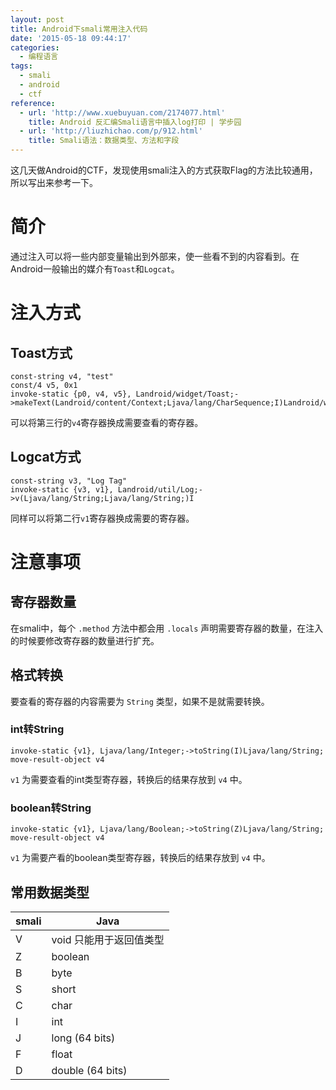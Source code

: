 ```yaml
---
layout: post
title: Android下smali常用注入代码
date: '2015-05-18 09:44:17'
categories:
  - 编程语言
tags:
  - smali
  - android
  - ctf
reference:
  - url: 'http://www.xuebuyuan.com/2174077.html'
    title: Android 反汇编Smali语言中插入log打印 | 学步园
  - url: 'http://liuzhichao.com/p/912.html'
    title: Smali语法：数据类型、方法和字段
---
```


这几天做Android的CTF，发现使用smali注入的方式获取Flag的方法比较通用，所以写出来参考一下。

# 简介

通过注入可以将一些内部变量输出到外部来，使一些看不到的内容看到。在Android一般输出的媒介有`Toast`和`Logcat`。

# 注入方式

## Toast方式

```smali
const-string v4, "test"
const/4 v5, 0x1
invoke-static {p0, v4, v5}, Landroid/widget/Toast;->makeText(Landroid/content/Context;Ljava/lang/CharSequence;I)Landroid/widget/Toast;
```

可以将第三行的`v4`寄存器换成需要查看的寄存器。

## Logcat方式

```smali
const-string v3, "Log Tag"
invoke-static {v3, v1}, Landroid/util/Log;->v(Ljava/lang/String;Ljava/lang/String;)I
```

同样可以将第二行`v1`寄存器换成需要的寄存器。

# 注意事项

## 寄存器数量

在smali中，每个 `.method` 方法中都会用 `.locals` 声明需要寄存器的数量，在注入的时候要修改寄存器的数量进行扩充。

## 格式转换

要查看的寄存器的内容需要为 `String` 类型，如果不是就需要转换。

### int转String

```smali
invoke-static {v1}, Ljava/lang/Integer;->toString(I)Ljava/lang/String;
move-result-object v4
```

`v1` 为需要查看的int类型寄存器，转换后的结果存放到 `v4` 中。

### boolean转String

```smali
invoke-static {v1}, Ljava/lang/Boolean;->toString(Z)Ljava/lang/String;
move-result-object v4
```

`v1` 为需要产看的boolean类型寄存器，转换后的结果存放到 `v4` 中。

## 常用数据类型

| smali | Java                   |
| ----- | ---------------------- |
| V     | void 只能用于返回值类型|
| Z     | boolean                |
| B     | byte                   |
| S     | short                  |
| C     | char                   |
| I     | int                    |
| J     | long (64 bits)         |
| F     | float                  |
| D     | double (64 bits)       |
